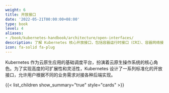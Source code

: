 ```yaml
---
weight: 6
title: 开放接口
date: '2022-05-21T00:00:00+08:00'
type: book
level: 4
aliases: 
- /book/kubernetes-handbook/architecture/open-interfaces/
description: 了解 Kubernetes 核心开放接口，包括容器运行时接口（CRI）、容器网络接口（CNI）和容器存储接口（CSI），以及它们如何实现云原生应用的资源管理和扩展。
icon: fa-solid fa-plug
---
```


Kubernetes 作为云原生应用的基础调度平台，扮演着云原生操作系统的核心角色。为了实现高度的可扩展性和灵活性，Kubernetes 设计了一系列标准化的开放接口，允许用户根据不同的业务需求对接各种后端实现。

{{< list_children show_summary="true" style="cards" >}}
